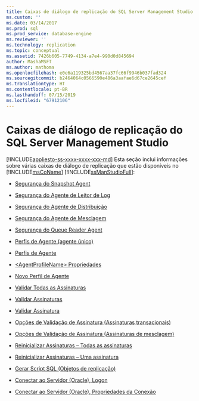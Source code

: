 ```yaml
---
title: Caixas de diálogo de replicação do SQL Server Management Studio | Microsoft Docs
ms.custom: ''
ms.date: 03/14/2017
ms.prod: sql
ms.prod_service: database-engine
ms.reviewer: ''
ms.technology: replication
ms.topic: conceptual
ms.assetid: 7426b605-7749-4134-a7e4-990d0d845694
author: MashaMSFT
ms.author: mathoma
ms.openlocfilehash: e0e6a119325bd4567aa37fc66f9946b037fad324
ms.sourcegitcommit: b2464064c0566590e486a3aafae6d67ce2645cef
ms.translationtype: HT
ms.contentlocale: pt-BR
ms.lasthandoff: 07/15/2019
ms.locfileid: "67912106"
---
```

# <a name="sql-server-management-studio-replication-dialog-boxes"></a>Caixas de diálogo de replicação do SQL Server Management Studio
[!INCLUDE[appliesto-ss-xxxx-xxxx-xxx-md](../../includes/appliesto-ss-xxxx-xxxx-xxx-md.md)]
  Esta seção inclui informações sobre várias caixas de diálogo de replicação que estão disponíveis no [!INCLUDE[msCoName](../../includes/msconame-md.md)] [!INCLUDE[ssManStudioFull](../../includes/ssmanstudiofull-md.md)]:  
  
-   [Segurança do Snapshot Agent](../../relational-databases/replication/snapshot-agent-security.md)  
  
-   [Segurança do Agente de Leitor de Log](../../relational-databases/replication/log-reader-agent-security.md)  
  
-   [Segurança do Agente de Distribuição](../../relational-databases/replication/distribution-agent-security.md)  
  
-   [Segurança do Agente de Mesclagem](../../relational-databases/replication/merge-agent-security.md)  
  
-   [Segurança do Queue Reader Agent](../../relational-databases/replication/queue-reader-agent-security.md)  
  
-   [Perfis de Agente &#40;agente único&#41;](../../relational-databases/replication/agent-profiles-single-agent.md)  
  
-   [Perfis de Agente](../../relational-databases/replication/agent-profiles.md)  
  
-   [&#60;AgentProfileName&#62; Propriedades](../../relational-databases/replication/agentprofilename-properties.md)  
  
-   [Novo Perfil de Agente](../../relational-databases/replication/new-agent-profile.md)  
  
-   [Validar Todas as Assinaturas](../../relational-databases/replication/validate-all-subscriptions.md)  
  
-   [Validar Assinaturas](../../relational-databases/replication/validate-subscriptions.md)  
  
-   [Validar Assinatura](../../relational-databases/replication/validate-subscription.md)  
  
-   [Opções de Validação de Assinatura &#40;Assinaturas transacionais&#41;](../../relational-databases/replication/subscription-validation-options-transactional-subscriptions.md)  
  
-   [Opções de Validação de Assinatura &#40;Assinaturas de mesclagem&#41;](../../relational-databases/replication/subscription-validation-options-merge-subscriptions.md)  
  
-   [Reinicializar Assinaturas – Todas as assinaturas](../../relational-databases/replication/reinitialize-subscription-s-all-subscriptions.md)  
  
-   [Reinicializar Assinaturas – Uma assinatura](../../relational-databases/replication/reinitialize-subscription-s-one-subscription.md)  
  
-   [Gerar Script SQL &#40;Objetos de replicação&#41;](../../relational-databases/replication/generate-sql-script-replication-objects.md)  
  
-   [Conectar ao Servidor &#40;Oracle&#41;, Logon](../../relational-databases/replication/connect-to-server-oracle-login.md)  
  
-   [Conectar ao Servidor &#40;Oracle&#41;, Propriedades da Conexão](../../relational-databases/replication/connect-to-server-oracle-connection-properties.md)  
  
  
